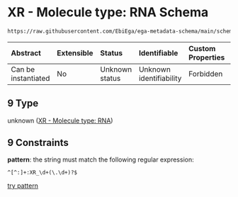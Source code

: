# XR - Molecule type: RNA Schema

```txt
https://raw.githubusercontent.com/EbiEga/ega-metadata-schema/main/schemas/EGA.common-definitions.json#/definitions/curieRefseqPattern/oneOf/9
```



| Abstract            | Extensible | Status         | Identifiable            | Custom Properties | Additional Properties | Access Restrictions | Defined In                                                                                           |
| :------------------ | :--------- | :------------- | :---------------------- | :---------------- | :-------------------- | :------------------ | :--------------------------------------------------------------------------------------------------- |
| Can be instantiated | No         | Unknown status | Unknown identifiability | Forbidden         | Allowed               | none                | [EGA.common-definitions.json\*](../../../schemas/EGA.common-definitions.json "open original schema") |

## 9 Type

unknown ([XR - Molecule type: RNA](ega-4-definitions-refseq-accessions-data1098-curie-pattern-oneof-xr---molecule-type-rna.md))

## 9 Constraints

**pattern**: the string must match the following regular expression:&#x20;

```regexp
^[^:]+:XR_\d+(\.\d+)?$
```

[try pattern](https://regexr.com/?expression=%5E%5B%5E%3A%5D%2B%3AXR_%5Cd%2B\(%5C.%5Cd%2B\)%3F%24 "try regular expression with regexr.com")

